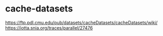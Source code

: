 # cache-datasets
https://ftp.pdl.cmu.edu/pub/datasets/cacheDatasets/cacheDatasets/wiki/
https://iotta.snia.org/traces/parallel/27476
